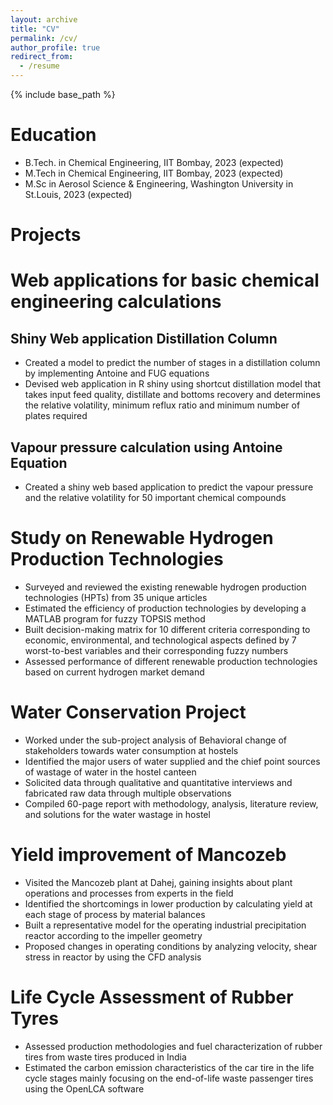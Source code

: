 ```yaml
---
layout: archive
title: "CV"
permalink: /cv/
author_profile: true
redirect_from:
  - /resume
---
```


{% include base_path %}

Education
======
* B.Tech. in Chemical Engineering, IIT Bombay, 2023 (expected)
* M.Tech in  Chemical Engineering, IIT Bombay, 2023 (expected)
* M.Sc in Aerosol Science & Engineering, Washington University in St.Louis, 2023 (expected)

Projects
========
# Web applications for basic chemical engineering calculations
## Shiny Web application Distillation Column
* Created a model to predict the number of stages in a distillation column by implementing Antoine and FUG equations
* Devised web application in R shiny using shortcut distillation model that takes input feed quality, distillate and bottoms recovery and determines the relative volatility, minimum reflux ratio and minimum number of plates required

## Vapour pressure calculation using Antoine Equation
* Created a shiny web based application to predict the vapour pressure and the relative volatility for 50 important chemical compounds 

# Study on Renewable Hydrogen Production Technologies
* Surveyed and reviewed the existing renewable hydrogen production technologies (HPTs) from 35 unique articles
* Estimated the efficiency of production technologies by developing a MATLAB program for fuzzy TOPSIS method
* Built decision-making matrix for 10 different criteria corresponding to economic, environmental, and technological aspects defined by 7 worst-to-best variables and their corresponding fuzzy numbers
* Assessed performance of different renewable production technologies based on current hydrogen market demand

# Water Conservation Project 
* Worked under the sub-project analysis of Behavioral change of stakeholders towards water consumption at hostels
* Identified the major users of water supplied and the chief point sources of wastage of water in the hostel canteen
* Solicited data through qualitative and quantitative interviews and fabricated raw data through multiple observations
* Compiled 60-page report with methodology, analysis, literature review, and solutions for the water wastage in hostel

# Yield improvement of Mancozeb
* Visited the Mancozeb plant at Dahej, gaining insights about plant operations and processes from experts in the field
* Identified the shortcomings in lower production by calculating yield at each stage of process by material balances
* Built a representative model for the operating industrial precipitation reactor according to the impeller geometry
* Proposed changes in operating conditions by analyzing velocity, shear stress in reactor by using the CFD analysis

# Life Cycle Assessment of Rubber Tyres
* Assessed production methodologies and fuel characterization of rubber tires from waste tires produced in India
* Estimated the carbon emission characteristics of the car tire in the life cycle stages mainly focusing on the end-of-life waste passenger tires  using the OpenLCA software
